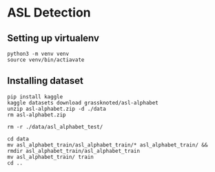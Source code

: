 # ASL Detection

## Setting up virtualenv
```
python3 -m venv venv
source venv/bin/actiavate
```

## Installing dataset
```
pip install kaggle
kaggle datasets download grassknoted/asl-alphabet
unzip asl-alphabet.zip -d ./data
rm asl-alphabet.zip
```

```
rm -r ./data/asl_alphabet_test/
```

```
cd data
mv asl_alphabet_train/asl_alphabet_train/* asl_alphabet_train/ && rmdir asl_alphabet_train/asl_alphabet_train
mv asl_alphabet_train/ train
cd ..
```